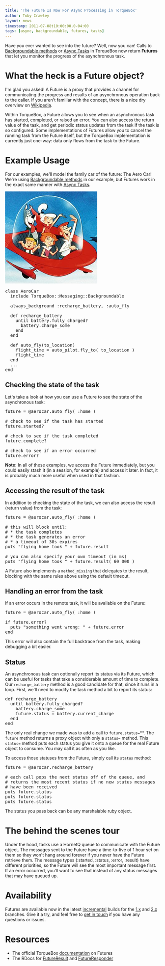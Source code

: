 ```yaml
---
title: 'The Future Is Now For Async Processing in TorqueBox'
author: Toby Crawley
layout: news
timestamp: 2011-07-08t10:00:00.0-04:00
tags: [async, backgroundable, futures, tasks]
---
```


[Wikipedia]: http://en.wikipedia.org/wiki/Futures_and_promises
[documentation]: http://torquebox.org/documentation/LATEST/messaging.html#messaging-futures
[FutureResponder]: http://torquebox.org/2x/builds/LATEST/yardocs/TorqueBox/Messaging/FutureResponder.html
[FutureResult]: http://torquebox.org/2x/builds/LATEST/yardocs/TorqueBox/Messaging/FutureResult.html
[Backgroundable methods]: http://torquebox.org/documentation/LATEST/messaging.html#backgroundable
[Async Tasks]: http://torquebox.org/documentation/LATEST/messaging.html#async-tasks
[CI]: https://torquebox.ci.cloudbees.com/
[1.x]: /1x/builds/
[2.x]: /2x/builds/


Have you ever wanted to see into the future? Well, now you can! Calls to [Backgroundable methods]
or [Async Tasks] in TorqueBox now return **Futures** that let you monitor the progress of 
the asynchronous task.

# What the heck is a Future object?

I'm glad you asked! A Future is a proxy that provides a channel for communicating the 
progress and results of an asynchronous operation back to the caller. If you aren't familiar
with the concept, there is a nice dry overview on [Wikipedia].

Within TorqueBox, a Future allows you to see when an asynchronous task has started, completed, or 
raised an error. You can also access the return value of the task, and get periodic status 
updates from the task if the task is so configured. Some implementations of Futures
allow you to cancel the running task from the Future itself, but the TorqueBox implementation
is currently just one-way: data only flows from the task to the Future.

# Example Usage

For our examples, we'll model the family car of the future: The Aero Car! We're using 
[Backgroundable methods] in our example, but Futures work in the exact same manner with 
[Async Tasks].

<img src="/images/futures/jetsons.jpg"/>

<pre class="syntax ruby">class AeroCar
  include TorqueBox::Messaging::Backgroundable
  
  always_background :recharge_battery, :auto_fly
   
  def recharge_battery
    until battery.fully_charged? 
      battery.charge_some 
    end
  end
    
  def auto_fly(to_location)
    flight_time = auto_pilot.fly_to( to_location )
    flight_time
  end
  ...
end</pre>

## Checking the state of the task

Let's take a look at how you can use a Future to see the state of the asynchronous task:

<pre class="syntax ruby">future = @aerocar.auto_fly( :home )

# check to see if the task has started
future.started?

# check to see if the task completed
future.complete?

# check to see if an error occurred 
future.error?</pre>

**Note:** In all of these examples, we access the Future immediately, but you could easily
stash it (in a session, for example) and access it later. In fact, it is probably much more
useful when used in that fashion.

## Accessing the result of the task

In addition to checking the state of the task, we can also access the result (return value) 
from the task:

<pre class="syntax ruby">future = @aerocar.auto_fly( :home )

# this will block until:
# * the task completes
# * the task generates an error
# * a timeout of 30s expires
puts "flying home took " + future.result

# you can also specify your own timeout (in ms)
puts "flying home took " + future.result( 60_000 )</pre>

A Future also implements a `method_missing` that delegates to the result, blocking 
with the same rules above using the default timeout.

## Handling an error from the task

If an error occurs in the remote task, it will be available on the Future:

<pre class="syntax ruby">future = @aerocar.auto_fly( :home )

if future.error?
  puts "something went wrong: " + future.error
end</pre>  

This error will also contain the full backtrace from the task, making debugging a bit easier.

## Status

An asynchronous task can optionally report its status via its Future, which can be useful
for tasks that take a considerable amount of time to complete. Our `recharge_battery` 
method is a good candidate for that, since it runs in a loop. First, we'll need to modify the
task method a bit to report its status:

<pre class="syntax ruby">def recharge_battery
  until battery.fully_charged?
    battery.charge_some 
    future.status = battery.current_charge
  end
end</pre>

The only real change we made was to add a call to `future.status=`**. The `future` method
returns a proxy object with only a `status=` method. This `status=` 
method puts each status you give it onto a queue for the real Future object to consume.
You may call it as often as you like.

To access those statuses from the Future, simply call its `status` method:

<pre class="syntax ruby">future = @aerocar.recharge_battery

# each call pops the next status off of the queue, and 
# returns the most recent status if no new status messages
# have been received
puts future.status
puts future.status
puts future.status</pre>

The status you pass back can be any marshalable ruby object.

# The behind the scenes tour

Under the hood, tasks use a HornetQ queue to communicate with the Future object. The messages
sent to the Future have a time-to-live of 1 hour set on them so they won't hang around forever if you
never have the Future retrieve them. The message types (:started, :status, :error, :result) have
different priorities, so the Future will see the most important message first. If an error 
occurred, you'll want to see that instead of any status messages that may have queued up.

# Availability

Futures are available now in the latest [incremental][CI] builds for the [1.x] and [2.x] branches. Give it a try,
and feel free to [get in touch](/community) if you have any questions or issues. 

# Resources

* The official TorqueBox [documentation] on Futures
* The RDocs for [FutureResult] and [FutureResponder]
